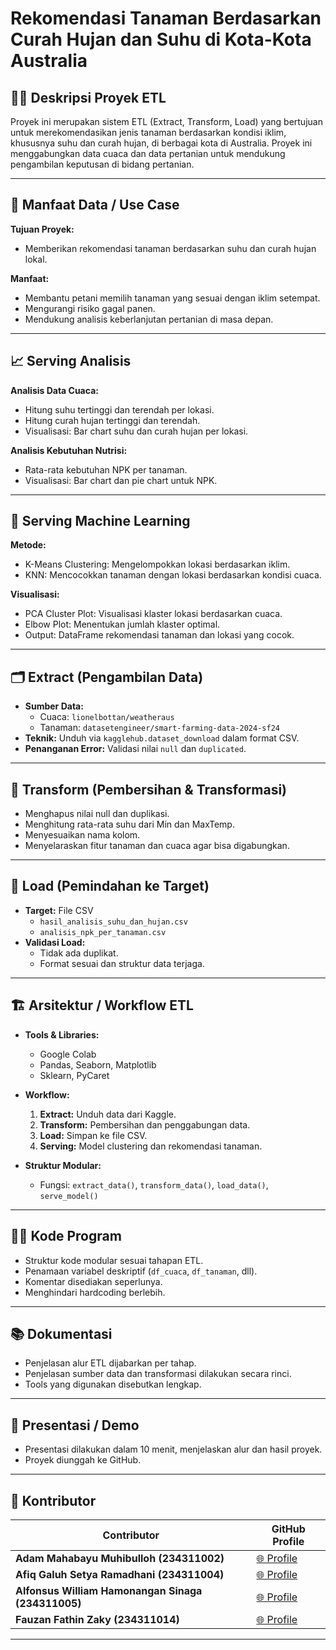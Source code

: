 
# Rekomendasi Tanaman Berdasarkan Curah Hujan dan Suhu di Kota-Kota Australia

## 👨‍🌾 Deskripsi Proyek ETL
Proyek ini merupakan sistem ETL (Extract, Transform, Load) yang bertujuan untuk merekomendasikan jenis tanaman berdasarkan kondisi iklim, khususnya suhu dan curah hujan, di berbagai kota di Australia. Proyek ini menggabungkan data cuaca dan data pertanian untuk mendukung pengambilan keputusan di bidang pertanian.

---

## 🎯 Manfaat Data / Use Case
**Tujuan Proyek:**
- Memberikan rekomendasi tanaman berdasarkan suhu dan curah hujan lokal.

**Manfaat:**
- Membantu petani memilih tanaman yang sesuai dengan iklim setempat.
- Mengurangi risiko gagal panen.
- Mendukung analisis keberlanjutan pertanian di masa depan.

---

## 📈 Serving Analisis
**Analisis Data Cuaca:**
- Hitung suhu tertinggi dan terendah per lokasi.
- Hitung curah hujan tertinggi dan terendah.
- Visualisasi: Bar chart suhu dan curah hujan per lokasi.

**Analisis Kebutuhan Nutrisi:**
- Rata-rata kebutuhan NPK per tanaman.
- Visualisasi: Bar chart dan pie chart untuk NPK.

---

## 🤖 Serving Machine Learning
**Metode:**
- K-Means Clustering: Mengelompokkan lokasi berdasarkan iklim.
- KNN: Mencocokkan tanaman dengan lokasi berdasarkan kondisi cuaca.

**Visualisasi:**
- PCA Cluster Plot: Visualisasi klaster lokasi berdasarkan cuaca.
- Elbow Plot: Menentukan jumlah klaster optimal.
- Output: DataFrame rekomendasi tanaman dan lokasi yang cocok.

---

## 🗂️ Extract (Pengambilan Data)
- **Sumber Data:**
  - Cuaca: `lionelbottan/weatheraus`
  - Tanaman: `datasetengineer/smart-farming-data-2024-sf24`
- **Teknik:** Unduh via `kagglehub.dataset_download` dalam format CSV.
- **Penanganan Error:** Validasi nilai `null` dan `duplicated`.

---

## 🔧 Transform (Pembersihan & Transformasi)
- Menghapus nilai null dan duplikasi.
- Menghitung rata-rata suhu dari Min dan MaxTemp.
- Menyesuaikan nama kolom.
- Menyelaraskan fitur tanaman dan cuaca agar bisa digabungkan.

---

## 💾 Load (Pemindahan ke Target)
- **Target:** File CSV
  - `hasil_analisis_suhu_dan_hujan.csv`
  - `analisis_npk_per_tanaman.csv`
- **Validasi Load:**
  - Tidak ada duplikat.
  - Format sesuai dan struktur data terjaga.

---

## 🏗️ Arsitektur / Workflow ETL
- **Tools & Libraries:** 
  - Google Colab
  - Pandas, Seaborn, Matplotlib
  - Sklearn, PyCaret
- **Workflow:**
  1. **Extract:** Unduh data dari Kaggle.
  2. **Transform:** Pembersihan dan penggabungan data.
  3. **Load:** Simpan ke file CSV.
  4. **Serving:** Model clustering dan rekomendasi tanaman.

- **Struktur Modular:**
  - Fungsi: `extract_data()`, `transform_data()`, `load_data()`, `serve_model()`

---

## 🧑‍💻 Kode Program
- Struktur kode modular sesuai tahapan ETL.
- Penamaan variabel deskriptif (`df_cuaca`, `df_tanaman`, dll).
- Komentar disediakan seperlunya.
- Menghindari hardcoding berlebih.

---

## 📚 Dokumentasi
- Penjelasan alur ETL dijabarkan per tahap.
- Penjelasan sumber data dan transformasi dilakukan secara rinci.
- Tools yang digunakan disebutkan lengkap.

---

## 🎤 Presentasi / Demo
- Presentasi dilakukan dalam 10 menit, menjelaskan alur dan hasil proyek.
- Proyek diunggah ke GitHub.

---

## 👥 Kontributor

| Contributor       | GitHub Profile                                  |
|-------------------|------------------------------------------------|
| **Adam Mahabayu Muhibulloh (234311002)**  | [🌐 Profile](https://github.com/adammahabayu) |
| **Afiq Galuh Setya Ramadhani (234311004)**      | [🌐 Profile](https://github.com/afiqgsr)    |
| **Alfonsus William Hamonangan Sinaga (234311005)**  | [🌐 Profile](https://github.com/willidevv) |
| **Fauzan Fathin Zaky (234311014)**      | [🌐 Profile](https://github.com/fauzan123ae)    |

---

